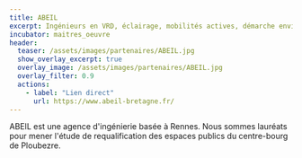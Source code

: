```yaml
---
title: ABEIL
excerpt: Ingénieurs en VRD, éclairage, mobilités actives, démarche environnementale
incubator: maitres_oeuvre
header:
  teaser: /assets/images/partenaires/ABEIL.jpg
  show_overlay_excerpt: true
  overlay_image: /assets/images/partenaires/ABEIL.jpg
  overlay_filter: 0.9
  actions:
    - label: "Lien direct"
      url: https://www.abeil-bretagne.fr/
---
```


ABEIL est une agence d'ingénierie basée à Rennes. Nous sommes lauréats pour mener l'étude de requalification des espaces publics du centre-bourg de Ploubezre.
